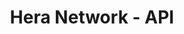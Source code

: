 ---
title: "Hera Network - API"
description: "Tienda online completa con carrito, pagos y panel de administración y mucho texto mas que me da floejra escribir"
technologies: ["nestjs", "prisma", "sentry", "workers"]
github: "https://github.com/tuusuario/ecommerce-app"
image: "/project.png"
featured: true
publishDate: 2024-03-15
status: "completed"
order: 4
---